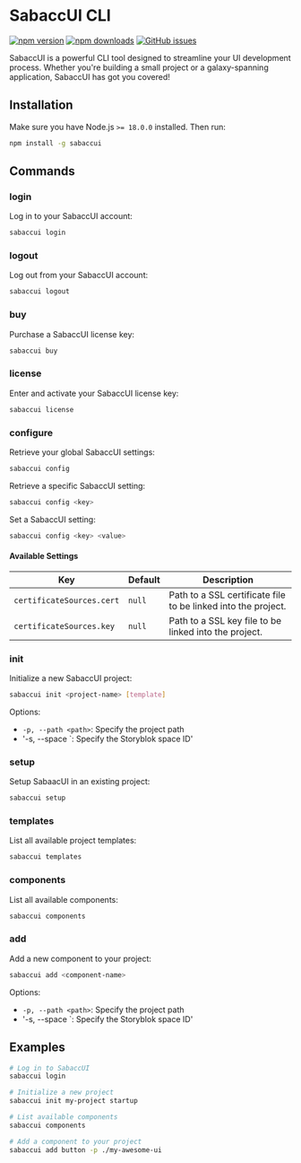 # SabaccUI CLI

[![npm version](https://img.shields.io/npm/v/sabaccui.svg)](https://www.npmjs.com/package/sabaccui)
[![npm downloads](https://img.shields.io/npm/dt/sabaccui.svg)](https://www.npmjs.com/package/sabaccui)
[![GitHub issues](https://img.shields.io/github/issues/coderscantina/sabaccui-cli.svg?style=flat-square)](https://github.com/coderscantina/sabaccui-cli/issues)

SabaccUI is a powerful CLI tool designed to streamline your UI development process. Whether you're building a small project or a galaxy-spanning application, SabaccUI has got you covered!

## Installation

Make sure you have Node.js `>= 18.0.0` installed. Then run:

```sh
npm install -g sabaccui
```

## Commands

### login

Log in to your SabaccUI account:

```sh
sabaccui login
```

### logout

Log out from your SabaccUI account:

```sh
sabaccui logout
```

### buy

Purchase a SabaccUI license key:

```sh
sabaccui buy
```

### license

Enter and activate your SabaccUI license key:

```sh
sabaccui license
```

### configure

Retrieve your global SabaccUI settings:

```sh
sabaccui config
```

Retrieve a specific SabaccUI setting:

```sh
sabaccui config <key>
```

Set a SabaccUI setting:

```sh
sabaccui config <key> <value>
```

#### Available Settings

| Key | Default | Description                                                   |
| --- |---------|---------------------------------------------------------------|
| `certificateSources.cert` | `null`  | Path to a SSL certificate file to be linked into the project. |
| `certificateSources.key`  | `null`  | Path to a SSL key file to be linked into the project.         |

### init

Initialize a new SabaccUI project:

```sh
sabaccui init <project-name> [template]
```

Options:
- `-p, --path <path>`: Specify the project path
- '-s, --space <space>`: Specify the Storyblok space ID'

### setup

Setup SabaacUI in an existing project:

```sh
sabaccui setup
```

### templates

List all available project templates:

```sh
sabaccui templates
```

### components

List all available components:

```sh
sabaccui components
```

### add

Add a new component to your project:

```sh
sabaccui add <component-name>
```

Options:
- `-p, --path <path>`: Specify the project path
- '-s, --space <space>`: Specify the Storyblok space ID'

## Examples

```sh
# Log in to SabaccUI
sabaccui login

# Initialize a new project
sabaccui init my-project startup

# List available components
sabaccui components

# Add a component to your project
sabaccui add button -p ./my-awesome-ui
```
